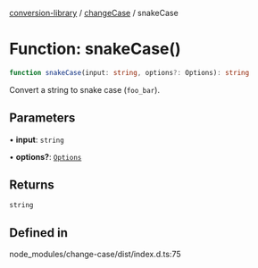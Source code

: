 [conversion-library](../../../globals.md) / [changeCase](../index.md) / snakeCase

# Function: snakeCase()

```ts
function snakeCase(input: string, options?: Options): string
```

Convert a string to snake case (`foo_bar`).

## Parameters

• **input**: `string`

• **options?**: [`Options`](../interfaces/Options.md)

## Returns

`string`

## Defined in

node\_modules/change-case/dist/index.d.ts:75

